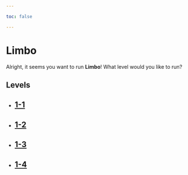 ```yaml
---

toc: false

---
```


# Limbo

Alright, it seems you want to run **Limbo**! What level would you like to run?

## Levels

- ## [1-1](/any/1-limbo/any-1-1.md)

- ## [1-2](/any/1-limbo/any-1-2.md)


- ## [1-3](/any/1-limbo/any-1-3.md)


- ## [1-4](/any/1-limbo/any-1-4.md)
